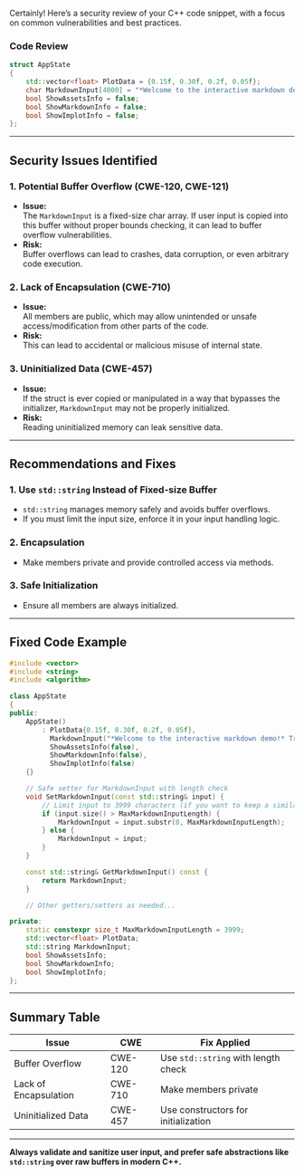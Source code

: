 Certainly! Here’s a security review of your C++ code snippet, with a focus on common vulnerabilities and best practices.

### Code Review

```cpp
struct AppState
{
    std::vector<float> PlotData = {0.15f, 0.30f, 0.2f, 0.05f};
    char MarkdownInput[4000] = "*Welcome to the interactive markdown demo!* Try writing some markdown content here.";
    bool ShowAssetsInfo = false;
    bool ShowMarkdownInfo = false;
    bool ShowImplotInfo = false;
};
```

---

## Security Issues Identified

### 1. **Potential Buffer Overflow (CWE-120, CWE-121)**
- **Issue:**  
  The `MarkdownInput` is a fixed-size char array. If user input is copied into this buffer without proper bounds checking, it can lead to buffer overflow vulnerabilities.
- **Risk:**  
  Buffer overflows can lead to crashes, data corruption, or even arbitrary code execution.

### 2. **Lack of Encapsulation (CWE-710)**
- **Issue:**  
  All members are public, which may allow unintended or unsafe access/modification from other parts of the code.
- **Risk:**  
  This can lead to accidental or malicious misuse of internal state.

### 3. **Uninitialized Data (CWE-457)**
- **Issue:**  
  If the struct is ever copied or manipulated in a way that bypasses the initializer, `MarkdownInput` may not be properly initialized.
- **Risk:**  
  Reading uninitialized memory can leak sensitive data.

---

## Recommendations and Fixes

### 1. **Use `std::string` Instead of Fixed-size Buffer**
- `std::string` manages memory safely and avoids buffer overflows.
- If you must limit the input size, enforce it in your input handling logic.

### 2. **Encapsulation**
- Make members private and provide controlled access via methods.

### 3. **Safe Initialization**
- Ensure all members are always initialized.

---

## **Fixed Code Example**

```cpp
#include <vector>
#include <string>
#include <algorithm>

class AppState
{
public:
    AppState()
        : PlotData{0.15f, 0.30f, 0.2f, 0.05f},
          MarkdownInput("*Welcome to the interactive markdown demo!* Try writing some markdown content here."),
          ShowAssetsInfo(false),
          ShowMarkdownInfo(false),
          ShowImplotInfo(false)
    {}

    // Safe setter for MarkdownInput with length check
    void SetMarkdownInput(const std::string& input) {
        // Limit input to 3999 characters (if you want to keep a similar limit)
        if (input.size() > MaxMarkdownInputLength) {
            MarkdownInput = input.substr(0, MaxMarkdownInputLength);
        } else {
            MarkdownInput = input;
        }
    }

    const std::string& GetMarkdownInput() const {
        return MarkdownInput;
    }

    // Other getters/setters as needed...

private:
    static constexpr size_t MaxMarkdownInputLength = 3999;
    std::vector<float> PlotData;
    std::string MarkdownInput;
    bool ShowAssetsInfo;
    bool ShowMarkdownInfo;
    bool ShowImplotInfo;
};
```

---

## **Summary Table**

| Issue                       | CWE      | Fix Applied                        |
|-----------------------------|----------|------------------------------------|
| Buffer Overflow             | CWE-120  | Use `std::string` with length check|
| Lack of Encapsulation       | CWE-710  | Make members private               |
| Uninitialized Data          | CWE-457  | Use constructors for initialization|

---

**Always validate and sanitize user input, and prefer safe abstractions like `std::string` over raw buffers in modern C++.**